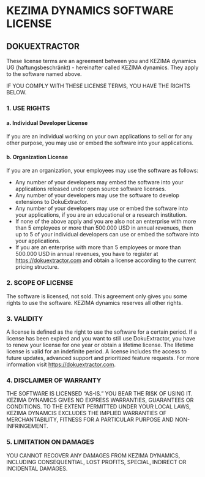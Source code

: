 # KEZIMA DYNAMICS SOFTWARE LICENSE
## DOKUEXTRACTOR
These license terms are an agreement between you and KEZIMA dynamics UG (haftungsbeschränkt) - hereinafter called KEZIMA dynamics. They apply to the software named above.

IF YOU COMPLY WITH THESE LICENSE TERMS, YOU HAVE THE RIGHTS BELOW.

### 1. USE RIGHTS

#### a. Individual Developer License

If you are an individual working on your own applications to sell or for any other purpose, you may use or embed the software into your applications.

#### b. Organization License

If you are an organization, your employees may use the software as follows:
* Any number of your developers may embed the software into your applications released under open source software licenses.
* Any number of your developers may use the software to develop extensions to DokuExtractor.
* Any number of your developers may use or embed the software into your applications, if you are an educational or a research institution.
* If none of the above apply and you are also not an enterprise with more than 5 employees or more than 500.000 USD in annual revenues, then up to 5 of your individual developers can use or embed the software into your applications.
* If you are an enterprise with more than 5 employees or more than 500.000 USD in annual revenues, you have to register at https://dokuextractor.com and obtain a license according to the current pricing structure.

### 2. SCOPE OF LICENSE

The software is licensed, not sold. This agreement only gives you some rights to use the software. KEZIMA dynamics reserves all other rights.

### 3. VALIDITY

A license is defined as the right to use the software for a certain period. If a license has been expired and you want to still use DokuExtractor, you have to renew your license for one year or obtain a lifetime license. The lifetime license is valid for an indefinite period. A license includes the access to future updates, advanced support and prioritized feature requests. For more information visit https://dokuextractor.com.

### 4. DISCLAIMER OF WARRANTY

THE SOFTWARE IS LICENSED “AS-IS.” YOU BEAR THE RISK OF USING IT. KEZIMA DYNAMICS GIVES NO EXPRESS WARRANTIES, GUARANTEES OR CONDITIONS. TO THE EXTENT PERMITTED UNDER YOUR LOCAL LAWS, KEZIMA DYNAMCIS EXCLUDES THE IMPLIED WARRANTIES OF MERCHANTABILITY, FITNESS FOR A PARTICULAR PURPOSE AND NON-INFRINGEMENT.

### 5. LIMITATION ON DAMAGES

YOU CANNOT RECOVER ANY DAMAGES FROM KEZIMA DYNAMICS, INCLUDING CONSEQUENTIAL, LOST PROFITS, SPECIAL, INDIRECT OR INCIDENTAL DAMAGES.
